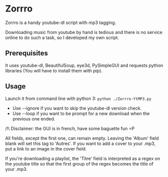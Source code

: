 # Zorrro
Zorrro is a handy youtube-dl script with mp3 tagging.

Downloading music from youtube by hand is tedious and there is no service online to do such a task, so I developed my own script.

## Prerequisites
It uses youtube-dl, BeautifulSoup, eye3d, PySimpleGUI and requests python libraries (You will have to install them with pip).

## Usage
Launch it from command line with python 3: `python ./Zorrro-YtMP3.py`
* Use --ignore if you want to skip the youtube-dl version check.
* Use --loop if you want to be prompt for a new download when the previous one ended.

/!\ Disclaimer: the GUI is in french, have some baguette fun =P

All fields, except the first one, can remain empty.
Leaving the 'Album' field blank will set this tag to 'Autres'.
If you want to add a cover to your .mp3, put a link to an image in the cover field.

If you're downloading a playlist, the 'Titre' field is interpreted as a regex on the youtube title so that the first group of the regex becomes the title of your .mp3.
